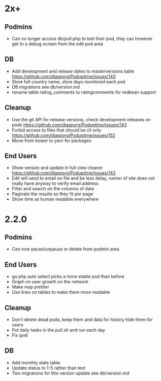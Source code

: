 # 2x+

## Podmins
* Can no longer access db/pull.php to test their pod, they can however get to a debug screen from the edit pod area

## DB
* Add development and release dates to masterversions table https://github.com/diasporg/Poduptime/issues/143
* Store full country name, store days monitored each pod
* DB migrations see db/version.md
* rename table rating_comments to ratingcomments for redbean support

## Cleanup
* Use the git API for release versions, check development releases on pods https://github.com/diasporg/Poduptime/issues/143
* Forbid access to files that should be cli only https://github.com/diasporg/Poduptime/issues/152
* Move from bower to yarn for packages

## End Users
* Show version and update in full view cleaner https://github.com/diasporg/Poduptime/issues/143
* Edit will send to email on file and be less delay, runner of site does not really have anyway to verify email address
* Filter and search on the columns of data
* Paginate the results so they fit per page
* Show time as human readable everywhere

# 2.2.0

## Podmins
* Can now pause/unpause or delete from podmin area

## End Users
* go.php auto select picks a more stable pod than before
* Graph on user growth on the network
* Make map prettier
* Use lines on tables to make them more readable

## Cleanup
* Don't delete dead pods, keep them and data for history hide them for users
* Put daily tasks in the pull.sh and run each day
* Fix ipv6

## DB
* Add monthly stats table
* Update status to 1-5 rather than text
* Two migrations for this version update see db/version.md
